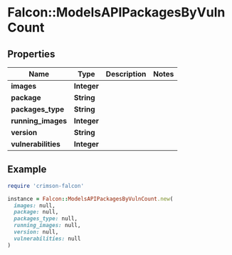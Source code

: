 # Falcon::ModelsAPIPackagesByVulnCount

## Properties

| Name | Type | Description | Notes |
| ---- | ---- | ----------- | ----- |
| **images** | **Integer** |  |  |
| **package** | **String** |  |  |
| **packages_type** | **String** |  |  |
| **running_images** | **Integer** |  |  |
| **version** | **String** |  |  |
| **vulnerabilities** | **Integer** |  |  |

## Example

```ruby
require 'crimson-falcon'

instance = Falcon::ModelsAPIPackagesByVulnCount.new(
  images: null,
  package: null,
  packages_type: null,
  running_images: null,
  version: null,
  vulnerabilities: null
)
```

